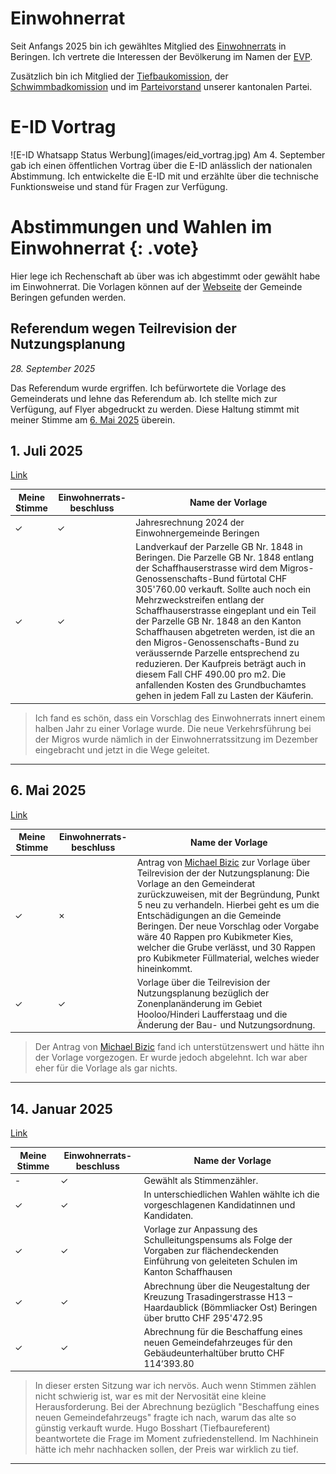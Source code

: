 # Einwohnerrat

Seit Anfangs 2025 bin ich gewähltes Mitglied des [Einwohnerrats](https://www.beringen.ch/de/mitglieder) in Beringen. Ich vertrete die Interessen der Bevölkerung im Namen der [EVP](https://evp-sh.ch).

Zusätzlich bin ich Mitglied der [Tiefbaukomission](https://www.beringen.ch/de/tiefbau), der [Schwimmbadkomission](https://www.beringen.ch/de/schwimmbad) und im [Parteivorstand](https://www.evp-sh-2024.ch/parteivorstand) unserer kantonalen Partei.

# E-ID Vortrag

<div class="float-right"></div>
![E-ID Whatsapp Status Werbung](images/eid_vortrag.jpg)
Am 4. September gab ich einen öffentlichen Vortrag über die E-ID anlässlich der nationalen Abstimmung. Ich entwickelte die E-ID mit und erzählte über die technische Funktionsweise und stand für Fragen zur Verfügung.

# Abstimmungen und Wahlen im Einwohnerrat {: .vote}

Hier lege ich Rechenschaft ab über was ich abgestimmt oder gewählt habe im Einwohnerrat. Die Vorlagen können auf der [Webseite](https://www.beringen.ch/de/einwohnerrat-vorlagen) der Gemeinde Beringen gefunden werden.

## Referendum wegen Teilrevision der Nutzungsplanung

*28. September 2025*

Das Referendum wurde ergriffen. Ich befürwortete die Vorlage des Gemeinderats und lehne das Referendum ab. Ich stellte mich zur Verfügung, auf Flyer abgedruckt zu werden. Diese Haltung stimmt mit meiner Stimme am [6. Mai 2025](#6-mai-2025) überein.

## 1. Juli 2025

[Link](https://www.beringen.ch/uploads/files/pdf/Behoerde-Politik/Einwohnerrat/Beschluesse/2025/Einwohnerrat%20Beschlusse%203.%20Sitzung%20vom%201.%20Juli%202025.pdf)

| Meine Stimme | Einwohnerrats- beschluss | Name der Vorlage |
|---|---|---|
| ✓ | ✓ | Jahresrechnung 2024 der Einwohnergemeinde Beringen |
| ✓ | ✓ | Landverkauf der Parzelle GB Nr. 1848 in Beringen. Die Parzelle GB Nr. 1848 entlang der Schaffhauserstrasse wird dem Migros-Genossenschafts-Bund fürtotal CHF 305'760.00 verkauft. Sollte auch noch ein Mehrzweckstreifen entlang der Schaffhauserstrasse eingeplant und ein Teil der Parzelle GB Nr. 1848 an den Kanton Schaffhausen abgetreten werden, ist die an den Migros-Genossenschafts-Bund zu veräussernde Parzelle entsprechend zu reduzieren. Der Kaufpreis beträgt auch in diesem Fall CHF 490.00 pro m2. Die anfallenden Kosten des Grundbuchamtes gehen in jedem Fall zu Lasten der Käuferin. |

> Ich fand es schön, dass ein Vorschlag des Einwohnerrats innert einem halben Jahr zu einer Vorlage wurde. Die neue Verkehrsführung bei der Migros wurde nämlich in der Einwohnerratssitzung im Dezember eingebracht und jetzt in die Wege geleitet.

---

## 6. Mai 2025

[Link](https://www.beringen.ch/uploads/files/pdf/Behoerde-Politik/Einwohnerrat/Beschluesse/2025/Einwohnerrat%20Beschlusse%202.%20Sitzung%20vom%206.%20Mai%202025.pdf)

| Meine Stimme | Einwohnerrats- beschluss | Name der Vorlage |
|---|---|---|
| ✓ | ✗ | Antrag von [Michael Bizic](https://www.garbatec.ch/garbatec/team) zur Vorlage über Teilrevision der der Nutzungsplanung: Die Vorlage an den Gemeinderat zurückzuweisen, mit der Begründung, Punkt 5 neu zu verhandeln. Hierbei geht es um die Entschädigungen an die Gemeinde Beringen. Der neue Vorschlag oder Vorgabe wäre 40 Rappen pro Kubikmeter Kies, welcher die Grube verlässt, und 30 Rappen pro Kubikmeter Füllmaterial, welches wieder hineinkommt. |
| ✓ | ✓ | Vorlage über die Teilrevision der Nutzungsplanung bezüglich der Zonenplanänderung im Gebiet Hooloo/Hinderi Laufferstaag und die Änderung der Bau- und Nutzungsordnung. |

> Der Antrag von [Michael Bizic](https://www.garbatec.ch/garbatec/team) fand ich unterstützenswert und hätte ihn der Vorlage vorgezogen. Er wurde jedoch abgelehnt. Ich war aber eher für die Vorlage als gar nichts.

---

## 14. Januar 2025

[Link](https://www.beringen.ch/uploads/files/pdf/Behoerde-Politik/Einwohnerrat/Beschluesse/2025/Einwohnerrat%20Beschlusse%201.%20Sitzung%20vom%2014.%20Januar%202025.pdf)

| Meine Stimme | Einwohnerrats- beschluss | Name der Vorlage |
|---|---|---|
| - | ✓ | Gewählt als Stimmenzähler. |
| ✓ | ✓ | In unterschiedlichen Wahlen wählte ich die vorgeschlagenen Kandidatinnen und Kandidaten. |
| ✓ | ✓ | Vorlage zur Anpassung des Schulleitungspensums als Folge der Vorgaben zur flächendeckenden Einführung von geleiteten Schulen im Kanton Schaffhausen |
| ✓ | ✓ | Abrechnung über die Neugestaltung der Kreuzung Trasadingerstrasse H13 – Haardaublick (Bömmliacker Ost) Beringen über brutto CHF 295'472.95 |
| ✓ | ✓ | Abrechnung für die Beschaffung eines neuen Gemeindefahrzeuges für den Gebäudeunterhaltüber brutto CHF 114‘393.80 |


> In dieser ersten Sitzung war ich nervös. Auch wenn Stimmen zählen nicht schwierig ist, war es mit der Nervosität eine kleine Herausforderung. Bei der Abrechnung bezüglich "Beschaffung eines neuen Gemeindefahrzeugs" fragte ich nach, warum das alte so günstig verkauft wurde. Hugo Bosshart (Tiefbaureferent) beantwortete die Frage im Moment zufriedenstellend. Im Nachhinein hätte ich mehr nachhacken sollen, der Preis war wirklich zu tief.

---
